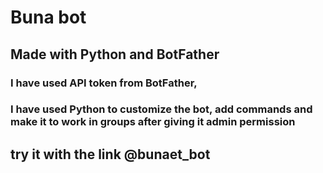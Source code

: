 # Buna bot
## Made with Python and BotFather
### I have used API token from BotFather,
### I have used Python to customize the bot, add commands and make it to work in groups after giving it admin permission

## try it with the link @bunaet_bot